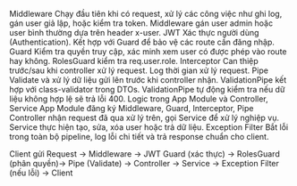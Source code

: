 Middleware
  Chạy đầu tiên khi có request, xử lý các công việc như ghi log, gán user giả lập, hoặc kiểm tra token.
  Middleware gán user admin hoặc user bình thường dựa trên header x-user.
JWT
  Xác thực người dùng (Authentication).
  Kết hợp với Guard để bảo vệ các route cần đăng nhập.
Guard
  Kiểm tra quyền truy cập, xác minh xem user có được phép vào route hay không.
  RolesGuard kiểm tra req.user.role.
Interceptor
  Can thiệp trước/sau khi controller xử lý request.
  Log thời gian xử lý request.
Pipe
  Validate và xử lý dữ liệu gửi lên trước khi controller nhận.
  ValidationPipe kết hợp với class-validator trong DTOs.
  ValidationPipe tự động kiểm tra nếu dữ liệu không hợp lệ sẽ trả lỗi 400.
Logic trong App Module và Controller, Service
  App Module đăng ký Middleware, Guard, Interceptor, Pipe
  Controller nhận request đã qua xử lý trên, gọi Service để xử lý nghiệp vụ.
  Service thực hiện tạo, sửa, xóa user hoặc trả dữ liệu.
Exception Filter
  Bắt lỗi trong toàn bộ pipeline, log lỗi chi tiết và trả response chuẩn cho client.

Client gửi Request → Middleware → JWT Guard (xác thực) → RolesGuard (phân quyền)→ Pipe (Validate) → Controller → Service
→ Exception Filter (nếu lỗi) → Client

